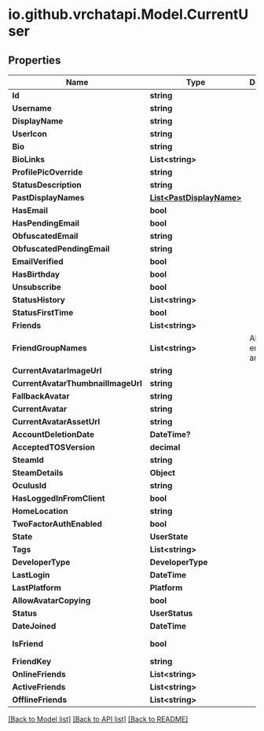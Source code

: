 
# io.github.vrchatapi.Model.CurrentUser

## Properties

Name | Type | Description | Notes
------------ | ------------- | ------------- | -------------
**Id** | **string** |  | [readonly] 
**Username** | **string** |  | 
**DisplayName** | **string** |  | 
**UserIcon** | **string** |  | 
**Bio** | **string** |  | 
**BioLinks** | **List&lt;string&gt;** |  | 
**ProfilePicOverride** | **string** |  | 
**StatusDescription** | **string** |  | 
**PastDisplayNames** | [**List&lt;PastDisplayName&gt;**](PastDisplayName.md) |  | 
**HasEmail** | **bool** |  | 
**HasPendingEmail** | **bool** |  | 
**ObfuscatedEmail** | **string** |  | 
**ObfuscatedPendingEmail** | **string** |  | 
**EmailVerified** | **bool** |  | 
**HasBirthday** | **bool** |  | 
**Unsubscribe** | **bool** |  | 
**StatusHistory** | **List&lt;string&gt;** |  | 
**StatusFirstTime** | **bool** |  | 
**Friends** | **List&lt;string&gt;** |  | 
**FriendGroupNames** | **List&lt;string&gt;** | Always empty array. | 
**CurrentAvatarImageUrl** | **string** |  | 
**CurrentAvatarThumbnailImageUrl** | **string** |  | 
**FallbackAvatar** | **string** |  | 
**CurrentAvatar** | **string** |  | 
**CurrentAvatarAssetUrl** | **string** |  | 
**AccountDeletionDate** | **DateTime?** |  | [optional] 
**AcceptedTOSVersion** | **decimal** |  | 
**SteamId** | **string** |  | 
**SteamDetails** | **Object** |  | 
**OculusId** | **string** |  | 
**HasLoggedInFromClient** | **bool** |  | 
**HomeLocation** | **string** |  | 
**TwoFactorAuthEnabled** | **bool** |  | 
**State** | **UserState** |  | 
**Tags** | **List&lt;string&gt;** |  | 
**DeveloperType** | **DeveloperType** |  | 
**LastLogin** | **DateTime** |  | 
**LastPlatform** | **Platform** |  | 
**AllowAvatarCopying** | **bool** |  | 
**Status** | **UserStatus** |  | 
**DateJoined** | **DateTime** |  | [readonly] 
**IsFriend** | **bool** |  | [default to false]
**FriendKey** | **string** |  | 
**OnlineFriends** | **List&lt;string&gt;** |  | [optional] 
**ActiveFriends** | **List&lt;string&gt;** |  | [optional] 
**OfflineFriends** | **List&lt;string&gt;** |  | [optional] 

[[Back to Model list]](../README.md#documentation-for-models)
[[Back to API list]](../README.md#documentation-for-api-endpoints)
[[Back to README]](../README.md)

